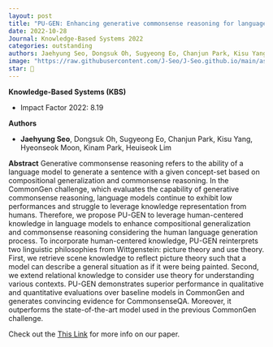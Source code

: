 ```yaml
---
layout: post
title: "PU-GEN: Enhancing generative commonsense reasoning for language models with human-centered knowledge"
date: 2022-10-28
Journal: Knowledge-Based Systems 2022
categories: outstanding
authors: Jaehyung Seo, Dongsuk Oh, Sugyeong Eo, Chanjun Park, Kisu Yang, Hyeonseok Moon, Kinam Park, Heuiseok Lim†
image: "https://raw.githubusercontent.com/J-Seo/J-Seo.github.io/main/assets/img/kbs2022.png"
star: 🌟
---
```

**Knowledge-Based Systems (KBS)** 
- Impact Factor 2022: 8.19

**Authors**
- **Jaehyung Seo**, Dongsuk Oh, Sugyeong Eo, Chanjun Park, Kisu Yang, Hyeonseok Moon, Kinam Park, Heuiseok Lim

**Abstract**
Generative commonsense reasoning refers to the ability of a language model to generate a sentence with a given concept-set based on compositional generalization and commonsense reasoning. In the CommonGen challenge, which evaluates the capability of generative commonsense reasoning, language models continue to exhibit low performances and struggle to leverage knowledge representation from humans. Therefore, we propose PU-GEN to leverage human-centered knowledge in language models to enhance compositional generalization and commonsense reasoning considering the human language generation process. To incorporate human-centered knowledge, PU-GEN reinterprets two linguistic philosophies from Wittgenstein: picture theory and use theory. First, we retrieve scene knowledge to reflect picture theory such that a model can describe a general situation as if it were being painted. Second, we extend relational knowledge to consider use theory for understanding various contexts. PU-GEN demonstrates superior performance in qualitative and quantitative evaluations over baseline models in CommonGen and generates convincing evidence for CommonsenseQA. Moreover, it outperforms the state-of-the-art model used in the previous CommonGen challenge.

Check out the [This Link][DOI] for more info on our paper. 

[DOI]: https://doi.org/10.1016/j.knosys.2022.109861

